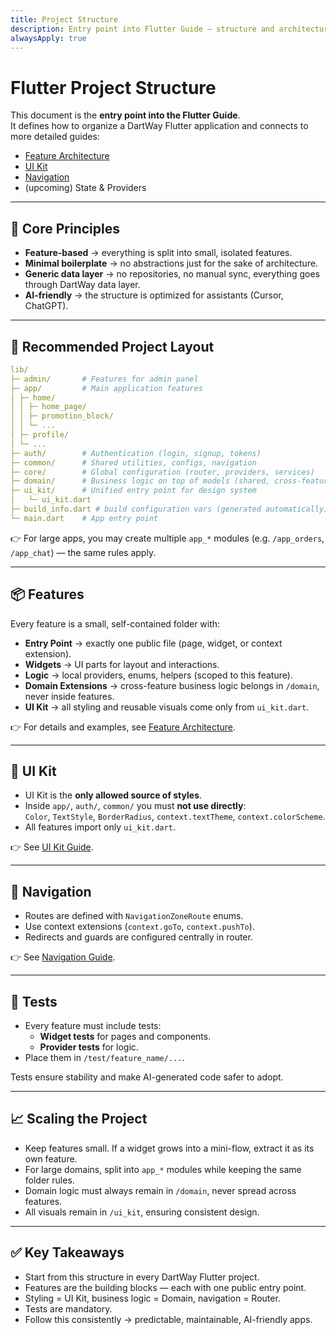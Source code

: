 ```yaml
---
title: Project Structure
description: Entry point into Flutter Guide — structure and architecture for DartWay apps
alwaysApply: true
---
```


# Flutter Project Structure

This document is the **entry point into the Flutter Guide**.  
It defines how to organize a DartWay Flutter application and connects to more detailed guides:
- [Feature Architecture](./feature_architecture.md)
- [UI Kit](./ui_kit.md)
- [Navigation](./navigation.md)
- (upcoming) State & Providers

---

## 🎯 Core Principles

- **Feature-based** → everything is split into small, isolated features.  
- **Minimal boilerplate** → no abstractions just for the sake of architecture.  
- **Generic data layer** → no repositories, no manual sync, everything goes through DartWay data layer.  
- **AI-friendly** → the structure is optimized for assistants (Cursor, ChatGPT).  

---

## 📂 Recommended Project Layout

```yaml
lib/
├─ admin/       # Features for admin panel
├─ app/         # Main application features
│ ├─ home/
│ │ ├─ home_page/
│ │ ├─ promotion_block/
│ │ └─ ...
│ ├─ profile/
│ └─ ...
├─ auth/        # Authentication (login, signup, tokens)
├─ common/      # Shared utilities, configs, navigation
├─ core/        # Global configuration (router, providers, services)
├─ domain/      # Business logic on top of models (shared, cross-feature)
├─ ui_kit/      # Unified entry point for design system
│   └─ ui_kit.dart
├─ build_info.dart # build configuration vars (generated automatically)
└─ main.dart    # App entry point
```

👉 For large apps, you may create multiple `app_*` modules (e.g. `/app_orders`, `/app_chat`) — the same rules apply.

---

## 📦 Features

Every feature is a small, self-contained folder with:
- **Entry Point** → exactly one public file (page, widget, or context extension).  
- **Widgets** → UI parts for layout and interactions.  
- **Logic** → local providers, enums, helpers (scoped to this feature).  
- **Domain Extensions** → cross-feature business logic belongs in `/domain`, never inside features.  
- **UI Kit** → all styling and reusable visuals come only from `ui_kit.dart`.  

👉 For details and examples, see [Feature Architecture](./feature_architecture.md).

---

## 🎨 UI Kit

- UI Kit is the **only allowed source of styles**.  
- Inside `app/`, `auth/`, `common/` you must **not use directly**:  
  `Color`, `TextStyle`, `BorderRadius`, `context.textTheme`, `context.colorScheme`.  
- All features import only `ui_kit.dart`.  

👉 See [UI Kit Guide](./ui_kit.md).

---

## 🧭 Navigation

- Routes are defined with `NavigationZoneRoute` enums.  
- Use context extensions (`context.goTo`, `context.pushTo`).  
- Redirects and guards are configured centrally in router.  

👉 See [Navigation Guide](./navigation.md).

---

## 🧪 Tests

- Every feature must include tests:
  - **Widget tests** for pages and components.  
  - **Provider tests** for logic.  
- Place them in `/test/feature_name/...`.  

Tests ensure stability and make AI-generated code safer to adopt.

---

## 📈 Scaling the Project

- Keep features small. If a widget grows into a mini-flow, extract it as its own feature.  
- For large domains, split into `app_*` modules while keeping the same folder rules.  
- Domain logic must always remain in `/domain`, never spread across features.  
- All visuals remain in `/ui_kit`, ensuring consistent design.  

---

## ✅ Key Takeaways

- Start from this structure in every DartWay Flutter project.  
- Features are the building blocks — each with one public entry point.  
- Styling = UI Kit, business logic = Domain, navigation = Router.  
- Tests are mandatory.  
- Follow this consistently → predictable, maintainable, AI-friendly apps.  
